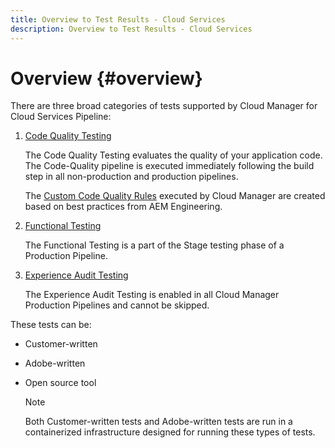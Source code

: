 ```yaml
---
title: Overview to Test Results - Cloud Services
description: Overview to Test Results - Cloud Services
---
```


# Overview {#overview}

There are three broad categories of tests supported by Cloud Manager for Cloud Services Pipeline:

1. [Code Quality Testing](/help/implementing/cloud-manager/code-quality-testing.md)

   The Code Quality Testing evaluates the quality of your application code. The Code-Quality pipeline is executed immediately following the build step in all non-production and production pipelines.

   The [Custom Code Quality Rules](/help/implementing/cloud-manager/custom-code-quality-rules.md) executed by Cloud Manager are created based on best practices from AEM Engineering.

1. [Functional Testing](/help/implementing/cloud-manager/functional-testing.md)

   The Functional Testing is a part of  the Stage testing phase of a Production Pipeline.

1. [Experience Audit Testing](/help/implementing/cloud-manager/experience-audit-testing.md)

   The Experience Audit Testing is enabled in all Cloud Manager Production Pipelines and cannot be skipped.

These tests can be:

* Customer-written 
* Adobe-written
* Open source tool 

    >[!NOTE]
    > Both Customer-written tests and Adobe-written tests are run in a containerized infrastructure designed for running these types of tests.

